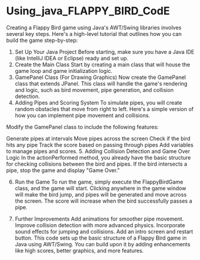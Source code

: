 # Using_java_FLAPPY_BIRD_CodE

Creating a Flappy Bird game using Java's AWT/Swing libraries involves several key steps. Here's a high-level tutorial that outlines how you can build the game step-by-step:

1. Set Up Your Java Project
Before starting, make sure you have a Java IDE (like IntelliJ IDEA or Eclipse) ready and set up.
2. Create the Main Class
Start by creating a main class that will house the game loop and game initialization logic.
3. GamePanel Class (For Drawing Graphics)
Now create the GamePanel class that extends JPanel. This class will handle the game's rendering and logic, such as bird movement, pipe generation, and collision detection.
4. Adding Pipes and Scoring System
To simulate pipes, you will create random obstacles that move from right to left. Here's a simple version of how you can implement pipe movement and collisions.

Modify the GamePanel class to include the following features:

Generate pipes at intervals
Move pipes across the screen
Check if the bird hits any pipe
Track the score based on passing through pipes
Add variables to manage pipes and scores.
5. Adding Collision Detection and Game Over Logic
In the actionPerformed method, you already have the basic structure for checking collisions between the bird and pipes. If the bird intersects a pipe, stop the game and display "Game Over."

6. Run the Game
To run the game, simply execute the FlappyBirdGame class, and the game will start. Clicking anywhere in the game window will make the bird jump, and pipes will be generated and move across the screen. The score will increase when the bird successfully passes a pipe.

7. Further Improvements
Add animations for smoother pipe movement.
Improve collision detection with more advanced physics.
Incorporate sound effects for jumping and collisions.
Add an intro screen and restart button.
This code sets up the basic structure of a Flappy Bird game in Java using AWT/Swing. You can build upon it by adding enhancements like high scores, better graphics, and more features.
